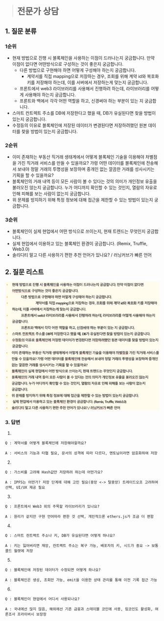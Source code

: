 > # 전문가 상담
## 1. 질문 분류
### 1순위
- 현재 방법으로 진행 시 블록체인을 사용하는 이점이 드러나는지 궁금합니다. 만약 이점이 없다면 어떤방식으로 구성하는 것이 좋은지 궁금합니다.
	- 다른 방법으로 구현해야 하면 어떻게 구성해야 하는지 궁금합니다.
		- 계약서를 직접 mapping으로 저장하는 경우, 조회를 위해 계약 id와 복호화 키를 저장해야 하는데, 이를 서버에서 저장하는게 맞는지 궁금합니다.
	- 프론트에서 web3 라이브러리를 사용해서 진행하려 하는데, 라이브러리를 어떻게 사용해야 하는지 궁금합니다.
	- 프론트와 백에서 각각 어떤 역할을 하고, 신경써야 하는 부분이 있는 지 궁금합니다.
- 스마트 컨트렉트 주소를 DB에 저장한다고 했을 때, DB가 유실된다면 찾을 방법이 있는지 궁금합니다.
- 수정등의 이유로 블록체인에 저장된 데이터가 변경된다면 저장하려했던 원본 데이터를 찾을 방법이 있는지 궁금합니다.


### 2순위
- 이미 존재하는 부동산 직거래 생태계에서 어떻게 블록체인 기술을 이용해야 차별점을 가진 직거래 서비스를 만들 수 있을까요? 가령 어떤 데이터를 블록체인에 전송해서 보내야 정말 거래의 투명성을 보장하며 중개인 없는 깔끔한 거래를 성사시키는 기획을 할 수 있을까요?
- 블록체인의 거래 내역 등이 모든 사람이 볼 수 있다는 것의 의미가 개인정보 유출을 불러오진 않는지 궁금합니다. 누가 어디까지 확인할 수 있는 것인지, 열람의 자유로 인해 피해를 보는 사람이 없는지 궁금합니다.
- 위 문제를 방지하기 위해 특정 정보에 대해 접근을 제한할 수 있는 방법이 있는지 궁금합니다.


### 3순위
- 블록체인이 실제 현업에서 어떤 방식으로 쓰이는지, 현재 트렌드는 무엇인지 궁금합니다.
- 실제 현업에서 이용하고 있는 블록체인 환경이 궁금합니다. (Remix, Truffle, Web3.0)
- 솔리디티 말고 다른 사용하기 편한 추천 언어가 있나요? / 러닝커브가 빠른 언어

## 2. 질문 리스트
![질문1](./src/d5_질문1.png)
![질문2](./src/d5_질문2.png)

### 3. 답변
1. 

    Q : 계약서를 어떻게 블록체인에 저장해야할까요?

    A : 서비스의 기능과 타협 필요, 문서의 성격에 따라 다르다, 멘토님이라면 암호화하여 저장

2. 

    Q : 가스비를 고려해 Hash값만 저장하려 하는데 어떤가요?

    A : IPFS는 어떤가? 저장 단계에 대해 고민 필요(중앙 <-> 탈중앙) 트레이드오프 고려하여 선택, UI/UX 제공 필요

3. 

    Q : 프론트에서 Web3 외의 주목할 라이브러리가 있나요?

    A : 원리가 같지만 구현 언어따라 편한 것 선택, 개인적으론 ethers.js가 조금 더 편함

    
4. 

    Q : 스마트 컨트랙트 주소나 키, DB가 유실된다면 어떻게 하나요?

    A : 키는 잃어버리면 재앙, 컨트랙트 주소는 복구 가능, 배포자의 키, 시드가 중요 -> 보통 콜드 월렛에 저장

5. 

    Q : 블록체인에 저장된 데이터가 수정되면 어떻게 하나요?

    A : 블록체인은 생성, 조회만 가능, emit을 이용한 상태 관리를 통해 이전 기록 접근 가능


6. 

    Q : 블록체인이 현업에서 어디서 사용되나요?

    A : 국내에선 많지 않음, 해외에선 기존 금융과 스테이블 코인에 사용, 밈코인도 활성화, 여론조사 프라이버시 보장장

